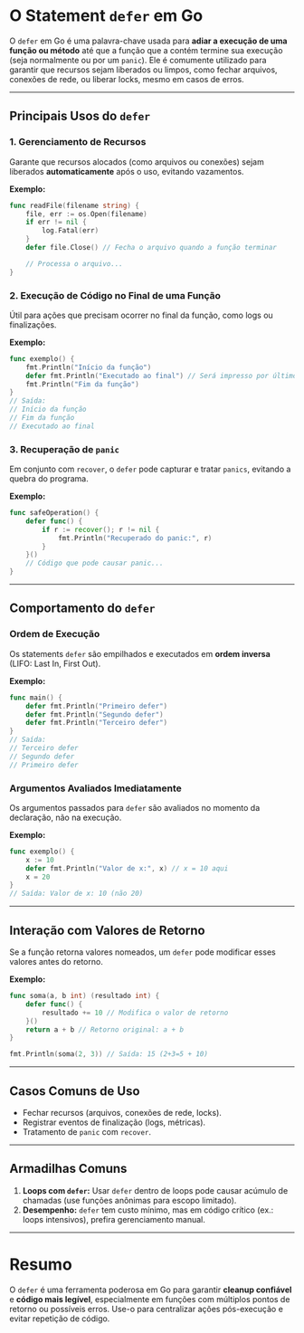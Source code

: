 # O Statement `defer` em Go

O `defer` em Go é uma palavra-chave usada para **adiar a execução de uma função ou método** até que a função que a contém termine sua execução (seja normalmente ou por um `panic`). Ele é comumente utilizado para garantir que recursos sejam liberados ou limpos, como fechar arquivos, conexões de rede, ou liberar locks, mesmo em casos de erros.

---

## Principais Usos do `defer`

### 1. **Gerenciamento de Recursos**
Garante que recursos alocados (como arquivos ou conexões) sejam liberados **automaticamente** após o uso, evitando vazamentos.

**Exemplo:**
```go
func readFile(filename string) {
    file, err := os.Open(filename)
    if err != nil {
        log.Fatal(err)
    }
    defer file.Close() // Fecha o arquivo quando a função terminar

    // Processa o arquivo...
}
```

### 2. **Execução de Código no Final de uma Função**
Útil para ações que precisam ocorrer no final da função, como logs ou finalizações.

**Exemplo:**
```go
func exemplo() {
    fmt.Println("Início da função")
    defer fmt.Println("Executado ao final") // Será impresso por último
    fmt.Println("Fim da função")
}
// Saída:
// Início da função
// Fim da função
// Executado ao final
```

### 3. **Recuperação de `panic`**
Em conjunto com `recover`, o `defer` pode capturar e tratar `panics`, evitando a quebra do programa.

**Exemplo:**
```go
func safeOperation() {
    defer func() {
        if r := recover(); r != nil {
            fmt.Println("Recuperado do panic:", r)
        }
    }()
    // Código que pode causar panic...
}
```

---

## Comportamento do `defer`

### Ordem de Execução
Os statements `defer` são empilhados e executados em **ordem inversa** (LIFO: Last In, First Out).

**Exemplo:**
```go
func main() {
    defer fmt.Println("Primeiro defer")
    defer fmt.Println("Segundo defer")
    defer fmt.Println("Terceiro defer")
}
// Saída:
// Terceiro defer
// Segundo defer
// Primeiro defer
```

### Argumentos Avaliados Imediatamente
Os argumentos passados para `defer` são avaliados no momento da declaração, não na execução.

**Exemplo:**
```go
func exemplo() {
    x := 10
    defer fmt.Println("Valor de x:", x) // x = 10 aqui
    x = 20
}
// Saída: Valor de x: 10 (não 20)
```

---

## Interação com Valores de Retorno
Se a função retorna valores nomeados, um `defer` pode modificar esses valores antes do retorno.

**Exemplo:**
```go
func soma(a, b int) (resultado int) {
    defer func() {
        resultado += 10 // Modifica o valor de retorno
    }()
    return a + b // Retorno original: a + b
}

fmt.Println(soma(2, 3)) // Saída: 15 (2+3=5 + 10)
```

---

## Casos Comuns de Uso
- Fechar recursos (arquivos, conexões de rede, locks).
- Registrar eventos de finalização (logs, métricas).
- Tratamento de `panic` com `recover`.

---

## Armadilhas Comuns
1. **Loops com `defer`:** Usar `defer` dentro de loops pode causar acúmulo de chamadas (use funções anônimas para escopo limitado).
2. **Desempenho:** `defer` tem custo mínimo, mas em código crítico (ex.: loops intensivos), prefira gerenciamento manual.

---

# Resumo
O `defer` é uma ferramenta poderosa em Go para garantir **cleanup confiável** e **código mais legível**, especialmente em funções com múltiplos pontos de retorno ou possíveis erros. Use-o para centralizar ações pós-execução e evitar repetição de código.
